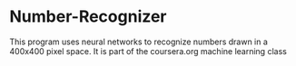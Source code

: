 # Number-Recognizer
This program uses neural networks to recognize numbers drawn in a 400x400 pixel space. It is part of the coursera.org machine learning class
